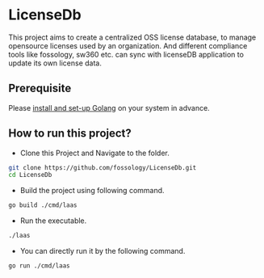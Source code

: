 <!-- SPDX-FileCopyrightText: 2023 Kavya Shukla <kavyuushukla@gmail.com>

     SPDX-License-Identifier: GPL-2.0-only
-->
# LicenseDb

This project aims to create a centralized OSS license database, to manage opensource
licenses used by an organization. And different compliance tools like fossology,
sw360 etc. can sync with licenseDB application to update its own license data.

## Prerequisite

Please [install and set-up Golang](https://go.dev/doc/install) on your system
in advance.

## How to run this project?

- Clone this Project and Navigate to the folder.

``` bash
git clone https://github.com/fossology/LicenseDb.git
cd LicenseDb
```

- Build the project using following command.

```bash
go build ./cmd/laas
```

- Run the executable.

```bash
./laas
```

- You can directly run it by the following command.

```bash
go run ./cmd/laas
```
